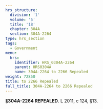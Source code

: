 ```yaml
---
hrs_structure:
  division: '1'
  volume: '5'
  title: '18'
  chapter: 304A
  section: 304A-2264
type: hrs_section
tags:
  - Government
menu:
  hrs:
    identifier: HRS_0304A-2264
    parent: HRS0304A
    name: 304A-2264 to 2266 Repealed
weight: 72850
title: to 2266 Repealed
full_title: 304A-2264 to 2266 Repealed
---
```

**§304A-2264 REPEALED.** L 2011, c 124, §13.